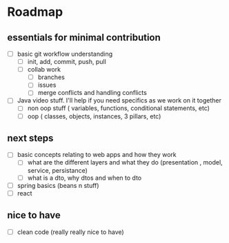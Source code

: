 # Roadmap

## essentials for minimal contribution

- [ ] basic git workflow understanding
  - [ ] init, add, commit, push, pull
  - [ ] collab work
    - [ ] branches
    - [ ] issues
    - [ ] merge conflicts and handling conflicts
- [ ] Java video stuff. I'll help if you need specifics as we work on it together
  - [ ] non oop stuff ( variables, functions, conditional statements, etc)
  - [ ] oop ( classes, objects, instances, 3 pillars, etc)

## next steps

- [ ] basic concepts relating to web apps and how they work
  - [ ] what are the different layers and what they do (presentation , model, service, persistance)
  - [ ] what is a dto, why dtos and when to dto
- [ ] spring basics (beans n stuff)
- [ ] react

## nice to have

- [ ] clean code (really really nice to have)
